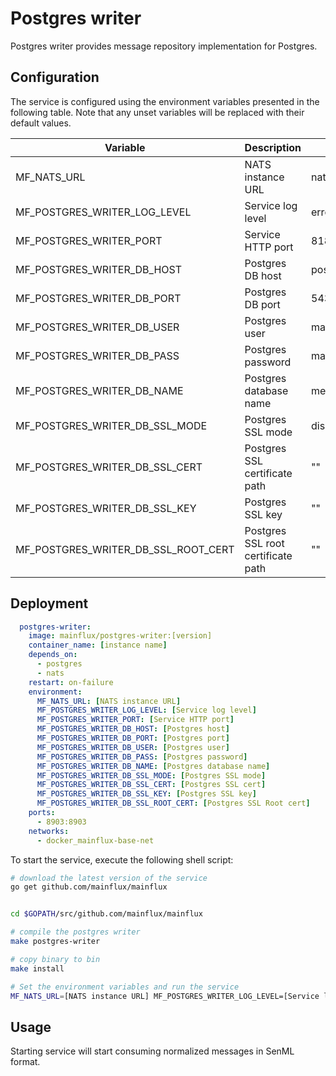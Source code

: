 # Postgres writer

Postgres writer provides message repository implementation for Postgres.

## Configuration

The service is configured using the environment variables presented in the
following table. Note that any unset variables will be replaced with their
default values.

| Variable                            | Description                        | Default               |
|-------------------------------------|------------------------------------|-----------------------|
| MF_NATS_URL                         | NATS instance URL                  | nats://localhost:4222 |
| MF_POSTGRES_WRITER_LOG_LEVEL        | Service log level                  | error                 |
| MF_POSTGRES_WRITER_PORT             | Service HTTP port                  | 8180                  |
| MF_POSTGRES_WRITER_DB_HOST          | Postgres DB host                   | postgres              |
| MF_POSTGRES_WRITER_DB_PORT          | Postgres DB port                   | 5432                  |
| MF_POSTGRES_WRITER_DB_USER          | Postgres user                      | mainflux              |
| MF_POSTGRES_WRITER_DB_PASS          | Postgres password                  | mainflux              |
| MF_POSTGRES_WRITER_DB_NAME          | Postgres database name             | messages              |
| MF_POSTGRES_WRITER_DB_SSL_MODE      | Postgres SSL mode                  | disabled              |
| MF_POSTGRES_WRITER_DB_SSL_CERT      | Postgres SSL certificate path      | ""                    |
| MF_POSTGRES_WRITER_DB_SSL_KEY       | Postgres SSL key                   | ""                    |
| MF_POSTGRES_WRITER_DB_SSL_ROOT_CERT | Postgres SSL root certificate path | ""                    |

## Deployment

```yaml
  postgres-writer:
    image: mainflux/postgres-writer:[version]
    container_name: [instance name]
    depends_on:
      - postgres
      - nats
    restart: on-failure
    environment:
      MF_NATS_URL: [NATS instance URL]
      MF_POSTGRES_WRITER_LOG_LEVEL: [Service log level]
      MF_POSTGRES_WRITER_PORT: [Service HTTP port]
      MF_POSTGRES_WRITER_DB_HOST: [Postgres host]
      MF_POSTGRES_WRITER_DB_PORT: [Postgres port]
      MF_POSTGRES_WRITER_DB_USER: [Postgres user]
      MF_POSTGRES_WRITER_DB_PASS: [Postgres password]
      MF_POSTGRES_WRITER_DB_NAME: [Postgres database name]
      MF_POSTGRES_WRITER_DB_SSL_MODE: [Postgres SSL mode]
      MF_POSTGRES_WRITER_DB_SSL_CERT: [Postgres SSL cert]
      MF_POSTGRES_WRITER_DB_SSL_KEY: [Postgres SSL key]
      MF_POSTGRES_WRITER_DB_SSL_ROOT_CERT: [Postgres SSL Root cert]
    ports:
      - 8903:8903
    networks:
      - docker_mainflux-base-net
```

To start the service, execute the following shell script:

```bash
# download the latest version of the service
go get github.com/mainflux/mainflux


cd $GOPATH/src/github.com/mainflux/mainflux

# compile the postgres writer
make postgres-writer

# copy binary to bin
make install

# Set the environment variables and run the service
MF_NATS_URL=[NATS instance URL] MF_POSTGRES_WRITER_LOG_LEVEL=[Service log level] MF_POSTGRES_WRITER_PORT=[Service HTTP port] MF_POSTGRES_WRITER_DB_HOST=[Postgres host] MF_POSTGRES_WRITER_DB_PORT=[Postgres port] MF_POSTGRES_WRITER_DB_USER=[Postgres user] MF_POSTGRES_WRITER_DB_PASS=[Postgres password] MF_POSTGRES_WRITER_DB_NAME=[Postgres database name] MF_POSTGRES_WRITER_DB_SSL_MODE=[Postgres SSL mode] MF_POSTGRES_WRITER_DB_SSL_CERT=[Postgres SSL cert] MF_POSTGRES_WRITER_DB_SSL_KEY=[Postgres SSL key] MF_POSTGRES_WRITER_DB_SSL_ROOT_CERT=[Postgres SSL Root cert] $GOBIN/mainflux-postgres-writer
```

## Usage

Starting service will start consuming normalized messages in SenML format.
